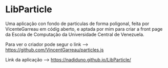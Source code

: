 # LibParticle

Uma aplicação con fondo de particulas de forma poligonal, 
feita por VicenteGarreau em códig aberto,
e aptada por mim para criar a front page da
Escola de Computação da Universidade Central de Venezuela.

Para ver o criador pode segur o link --> https://github.com/VincentGarreau/particles.js


Link da aplicação --> https://nadiduno.github.io/LibParticle/
